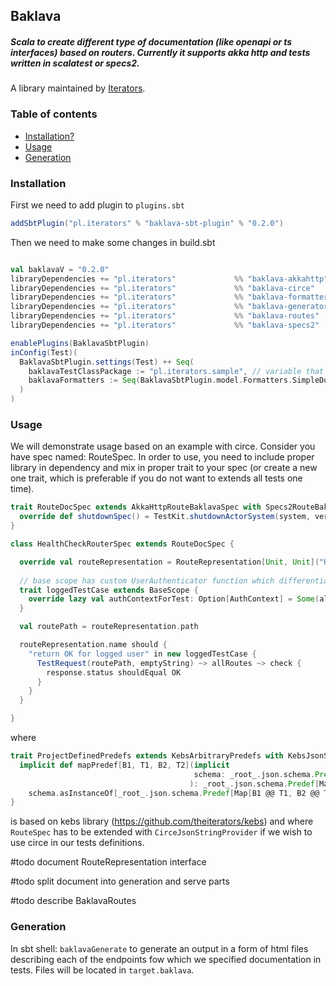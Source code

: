 ## Baklava
##### Scala to create different type of documentation (like openapi or ts interfaces) based on routers. Currently it supports akka http and tests written in scalatest or specs2.

A library maintained by [Iterators](https://www.iteratorshq.com).


### Table of contents
* [Installation?](#installation)
* [Usage](#usage)
* [Generation](#generation)

### Installation
First we need to add plugin to ``` plugins.sbt ```
```scala
addSbtPlugin("pl.iterators" % "baklava-sbt-plugin" % "0.2.0")
```
Then we need to make some changes in build.sbt

```scala

val baklavaV = "0.2.0"
libraryDependencies += "pl.iterators"             %% "baklava-akkahttp"         % baklavaV    % "test"
libraryDependencies += "pl.iterators"             %% "baklava-circe"            % baklavaV    % "test"
libraryDependencies += "pl.iterators"             %% "baklava-formatteropenapi" % baklavaV    % "test"
libraryDependencies += "pl.iterators"             %% "baklava-generator"        % baklavaV    % "test"
libraryDependencies += "pl.iterators"             %% "baklava-routes"           % baklavaV
libraryDependencies += "pl.iterators"             %% "baklava-specs2"           % baklavaV    % "test"

enablePlugins(BaklavaSbtPlugin)
inConfig(Test)(
  BaklavaSbtPlugin.settings(Test) ++ Seq(
    baklavaTestClassPackage := "pl.iterators.sample", // variable that tells us beginning package of classes that inherits from RouteSpec
    baklavaFormatters := Seq(BaklavaSbtPlugin.model.Formatters.SimpleDocsFormatter, BaklavaSbtPlugin.model.Formatters.OpenApiFormatter)
  )
)

```

### Usage
We will demonstrate usage based on an example with circe.
Consider you have spec named: RouteSpec. In order to use, you need to include proper library in dependency and mix in proper trait to your spec (or create a new one trait, which is preferable if you do not want to extends all tests one time).

```scala
trait RouteDocSpec extends AkkaHttpRouteBaklavaSpec with Specs2RouteBaklavaSpec with ProjectDefinedPredefs with RouteSpec {
  override def shutdownSpec() = TestKit.shutdownActorSystem(system, verifySystemShutdown = true)
}

class HealthCheckRouterSpec extends RouteDocSpec {

  override val routeRepresentation = RouteRepresentation[Unit, Unit]("Health check", "GET", "/health-check")
  
  // base scope has custom UserAuthenticator function which differentiates logged-user based on whether his AuthContext is Some(_) or None
  trait loggedTestCase extends BaseScope {
    override lazy val authContextForTest: Option[AuthContext] = Some(allGenerators[AuthContext].normal.generate)
  }

  val routePath = routeRepresentation.path

  routeRepresentation.name should {
    "return OK for logged user" in new loggedTestCase {
      TestRequest(routePath, emptyString) ~> allRoutes ~> check {
        response.status shouldEqual OK
      }
    }
  }

}
```
where
```scala
trait ProjectDefinedPredefs extends KebsArbitraryPredefs with KebsJsonSchemaPredefs {
  implicit def mapPredef[B1, T1, B2, T2](implicit
                                         schema: _root_.json.schema.Predef[Map[B1, B2]]
                                        ): _root_.json.schema.Predef[Map[B1 @@ T1, B2 @@ T2]] =
    schema.asInstanceOf[_root_.json.schema.Predef[Map[B1 @@ T1, B2 @@ T2]]]
}
```

is based on kebs library (https://github.com/theiterators/kebs) and 
where `RouteSpec` has to be extended with `CirceJsonStringProvider` if we wish to use circe in our tests definitions.

#todo document RouteRepresentation interface

#todo split document into generation and serve parts

#todo describe BaklavaRoutes


### Generation

In sbt shell:
`baklavaGenerate` to generate an output in a form of html files describing each of the endpoints fow which we specified documentation in tests.
Files will be located in ```target.baklava```.

